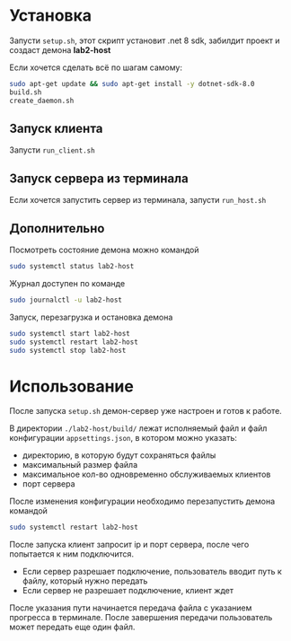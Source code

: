 

# Установка
Запусти ``setup.sh``, этот скрипт установит .net 8 sdk, забилдит проект и создаст демона **lab2-host**

Если хочется сделать всё по шагам самому:
```bash
sudo apt-get update && sudo apt-get install -y dotnet-sdk-8.0
build.sh
create_daemon.sh
```


## Запуск клиента
Запусти ``run_client.sh``

## Запуск сервера из терминала
Если хочется запустить сервер из терминала, запусти ``run_host.sh``


## Дополнительно
Посмотреть состояние демона можно командой
```bash
sudo systemctl status lab2-host
```

Журнал доступен по команде
```bash
sudo journalctl -u lab2-host
```

Запуск, перезагрузка и остановка демона
```bash
sudo systemctl start lab2-host
sudo systemctl restart lab2-host
sudo systemctl stop lab2-host
```

# Использование
После запуска ``setup.sh`` демон-сервер уже настроен и готов к работе.

В директории ``./lab2-host/build/`` лежат исполняемый файл и файл конфигурации ``appsettings.json``, в котором можно указать:
- директорию, в которую будут сохраняться файлы
- максимальный размер файла
- максимальное кол-во одновременно обслуживаемых клиентов 
- порт сервера

После изменения конфигурации необходимо перезапустить демона командой
```bash
sudo systemctl restart lab2-host
```

После запуска клиент запросит ip и порт сервера, после чего попытается к ним подключится.
- Если сервер разрешает подключение, пользователь вводит путь к файлу, который нужно передать
- Если сервер не разрешает подключение, клиент ждет

После указания пути начинается передача файла с указанием прогресса в терминале.
После завершения передачи пользователь может передать еще один файл.
